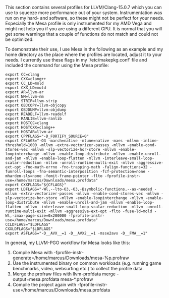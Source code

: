 This section contains several profiles for LLVM/Clang-15.0.7 which you can use to squeeze more performance out of your system. Instrumentation was run on my hard- and software, so these might not be perfect for your needs. Especially the Mesa profile is only instrumented for my AMD Vega and might not help you if you are using a different GPU. It is normal that you will get some warnings that a couple of functions do not match and could not be optimized.

To demonstrate their use, I use Mesa in the following as an example and my home directory as the place where the profiles are located, adjust it to your needs. I currently use these flags in my '/etc/makepkg.conf' file and included the command for using the Mesa profile: 

```
export CC=clang
export CXX=clang++
export CC_LD=mold
export CXX_LD=mold
export AR=llvm-ar
export NM=llvm-nm
export STRIP=llvm-strip
export OBJCOPY=llvm-objcopy
export OBJDUMP=llvm-objdump
export READELF=llvm-readelf
export RANLIB=llvm-ranlib
export HOSTCC=clang
export HOSTCXX=clang++
export HOSTAR=llvm-ar
export CPPFLAGS="-D_FORTIFY_SOURCE=0"
export CFLAGS="-O3 -march=native -mtune=native -maes -mllvm -inline-threshold=1000 -mllvm -extra-vectorizer-passes -mllvm -enable-cond-stores-vec -mllvm -slp-vectorize-hor-store -mllvm -enable-loopinterchange -mllvm -enable-loop-distribute -mllvm -enable-unroll-and-jam -mllvm -enable-loop-flatten -mllvm -interleave-small-loop-scalar-reduction -mllvm -unroll-runtime-multi-exit -mllvm -aggressive-ext-opt -fno-math-errno -fno-trapping-math -falign-functions=32 -funroll-loops -fno-semantic-interposition -fcf-protection=none -mharden-sls=none -fomit-frame-pointer -flto -fprofile-instr-use=/home/marcus/Downloads/mesa.profdata"
export CXXFLAGS="${CFLAGS}"
export LDFLAGS="-Wl,--lto-O3,-O3,-Bsymbolic-functions,--as-needed -mllvm -extra-vectorizer-passes -mllvm -enable-cond-stores-vec -mllvm -slp-vectorize-hor-store -mllvm -enable-loopinterchange -mllvm -enable-loop-distribute -mllvm -enable-unroll-and-jam -mllvm -enable-loop-flatten -mllvm -interleave-small-loop-scalar-reduction -mllvm -unroll-runtime-multi-exit -mllvm -aggressive-ext-opt -flto -fuse-ld=mold -Wl,-zmax-page-size=0x200000 -fprofile-instr-use=/home/marcus/Downloads/mesa.profdata"
CCLDFLAGS="$LDFLAGS"
CXXLDFLAGS="$LDFLAGS"
export ASFLAGS="-D__AVX__=1 -D__AVX2__=1 -msse2avx -D__FMA__=1"
```

In general, my LLVM-PGO workflow for Mesa looks like this:

1. Compile Mesa with -fprofile-instr-generate=/home/marcus/Downloads/mesa-%p.profraw
2. Use the instrumented binary on common workloads (e.g. running game benchmarks, video, websurfing etc.) to collect the profile data.
3. Merge the profraw files with llvm-profdata merge -output=mesa.profdata mesa-*.profraw
4. Compile the project again with -fprofile-instr-use=/home/marcus/Downloads/mesa.profdata
